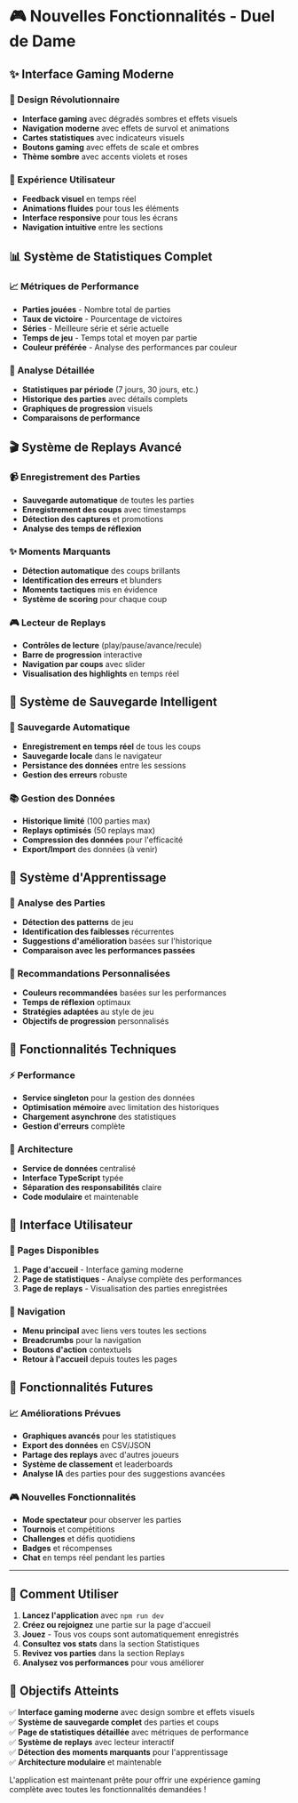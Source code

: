 # 🎮 Nouvelles Fonctionnalités - Duel de Dame

## ✨ Interface Gaming Moderne

### 🎨 Design Révolutionnaire
- **Interface gaming** avec dégradés sombres et effets visuels
- **Navigation moderne** avec effets de survol et animations
- **Cartes statistiques** avec indicateurs visuels
- **Boutons gaming** avec effets de scale et ombres
- **Thème sombre** avec accents violets et roses

### 🚀 Expérience Utilisateur
- **Feedback visuel** en temps réel
- **Animations fluides** pour tous les éléments
- **Interface responsive** pour tous les écrans
- **Navigation intuitive** entre les sections

## 📊 Système de Statistiques Complet

### 📈 Métriques de Performance
- **Parties jouées** - Nombre total de parties
- **Taux de victoire** - Pourcentage de victoires
- **Séries** - Meilleure série et série actuelle
- **Temps de jeu** - Temps total et moyen par partie
- **Couleur préférée** - Analyse des performances par couleur

### 🎯 Analyse Détaillée
- **Statistiques par période** (7 jours, 30 jours, etc.)
- **Historique des parties** avec détails complets
- **Graphiques de progression** visuels
- **Comparaisons de performance**

## 🎬 Système de Replays Avancé

### 📹 Enregistrement des Parties
- **Sauvegarde automatique** de toutes les parties
- **Enregistrement des coups** avec timestamps
- **Détection des captures** et promotions
- **Analyse des temps de réflexion**

### ✨ Moments Marquants
- **Détection automatique** des coups brillants
- **Identification des erreurs** et blunders
- **Moments tactiques** mis en évidence
- **Système de scoring** pour chaque coup

### 🎮 Lecteur de Replays
- **Contrôles de lecture** (play/pause/avance/recule)
- **Barre de progression** interactive
- **Navigation par coups** avec slider
- **Visualisation des highlights** en temps réel

## 💾 Système de Sauvegarde Intelligent

### 🔄 Sauvegarde Automatique
- **Enregistrement en temps réel** de tous les coups
- **Sauvegarde locale** dans le navigateur
- **Persistance des données** entre les sessions
- **Gestion des erreurs** robuste

### 📚 Gestion des Données
- **Historique limité** (100 parties max)
- **Replays optimisés** (50 replays max)
- **Compression des données** pour l'efficacité
- **Export/Import** des données (à venir)

## 🧠 Système d'Apprentissage

### 📖 Analyse des Parties
- **Détection des patterns** de jeu
- **Identification des faiblesses** récurrentes
- **Suggestions d'amélioration** basées sur l'historique
- **Comparaison avec les performances passées**

### 🎯 Recommandations Personnalisées
- **Couleurs recommandées** basées sur les performances
- **Temps de réflexion** optimaux
- **Stratégies adaptées** au style de jeu
- **Objectifs de progression** personnalisés

## 🚀 Fonctionnalités Techniques

### ⚡ Performance
- **Service singleton** pour la gestion des données
- **Optimisation mémoire** avec limitation des historiques
- **Chargement asynchrone** des statistiques
- **Gestion d'erreurs** complète

### 🔧 Architecture
- **Service de données** centralisé
- **Interface TypeScript** typée
- **Séparation des responsabilités** claire
- **Code modulaire** et maintenable

## 🎨 Interface Utilisateur

### 📱 Pages Disponibles
1. **Page d'accueil** - Interface gaming moderne
2. **Page de statistiques** - Analyse complète des performances
3. **Page de replays** - Visualisation des parties enregistrées

### 🎯 Navigation
- **Menu principal** avec liens vers toutes les sections
- **Breadcrumbs** pour la navigation
- **Boutons d'action** contextuels
- **Retour à l'accueil** depuis toutes les pages

## 🔮 Fonctionnalités Futures

### 📈 Améliorations Prévues
- **Graphiques avancés** pour les statistiques
- **Export des données** en CSV/JSON
- **Partage des replays** avec d'autres joueurs
- **Système de classement** et leaderboards
- **Analyse IA** des parties pour des suggestions avancées

### 🎮 Nouvelles Fonctionnalités
- **Mode spectateur** pour observer les parties
- **Tournois** et compétitions
- **Challenges** et défis quotidiens
- **Badges** et récompenses
- **Chat** en temps réel pendant les parties

---

## 🚀 Comment Utiliser

1. **Lancez l'application** avec `npm run dev`
2. **Créez ou rejoignez** une partie sur la page d'accueil
3. **Jouez** - Tous vos coups sont automatiquement enregistrés
4. **Consultez vos stats** dans la section Statistiques
5. **Revivez vos parties** dans la section Replays
6. **Analysez vos performances** pour vous améliorer

## 🎯 Objectifs Atteints

✅ **Interface gaming moderne** avec design sombre et effets visuels  
✅ **Système de sauvegarde complet** des parties et coups  
✅ **Page de statistiques détaillée** avec métriques de performance  
✅ **Système de replays** avec lecteur interactif  
✅ **Détection des moments marquants** pour l'apprentissage  
✅ **Architecture modulaire** et maintenable  

L'application est maintenant prête pour offrir une expérience gaming complète avec toutes les fonctionnalités demandées !